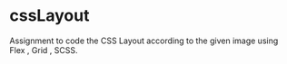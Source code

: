 # cssLayout
Assignment to code the CSS Layout according to the given image using Flex , Grid , SCSS.
